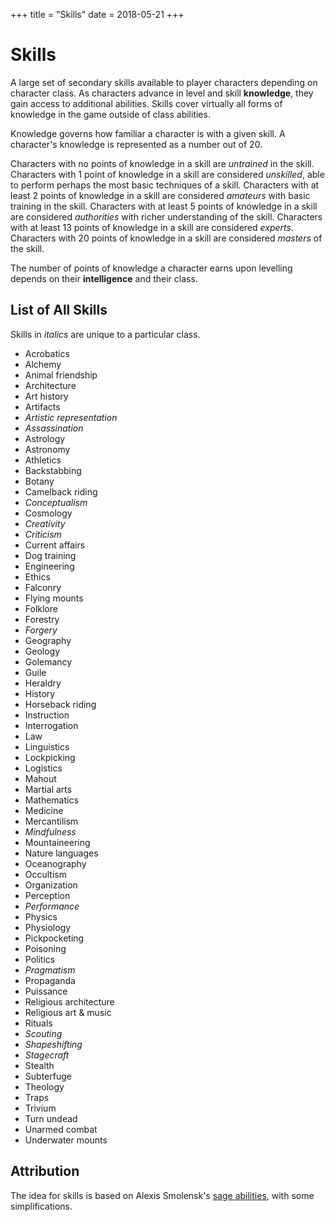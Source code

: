 +++
title = "Skills"
date = 2018-05-21
+++

# Skills

A large set of secondary skills available to player characters depending on character class.
As characters advance in level and skill **knowledge**, they gain access to additional abilities.
Skills cover virtually all forms of knowledge in the game outside of class abilities.

Knowledge governs how familiar a character is with a given skill.
A character's knowledge is represented as a number out of 20.

Characters with no points of knowledge in a skill are *untrained* in the skill.
Characters with 1 point of knowledge in a skill are considered *unskilled*, able to perform perhaps the most basic techniques of a skill.
Characters with at least 2 points of knowledge in a skill are considered *amateurs* with basic training in the skill.
Characters with at least 5 points of knowledge in a skill are considered *authorities* with richer understanding of the skill.
Characters with at least 13 points of knowledge in a skill are considered *experts*.
Characters with 20 points of knowledge in a skill are considered *masters* of the skill.

The number of points of knowledge a character earns upon levelling depends on their **intelligence** and their class.

## List of All Skills

Skills in *italics* are unique to a particular class.

* Acrobatics
* Alchemy
* Animal friendship
* Architecture
* Art history
* Artifacts
* *Artistic representation*
* *Assassination*
* Astrology
* Astronomy
* Athletics
* Backstabbing
* Botany
* Camelback riding
* *Conceptualism*
* Cosmology
* *Creativity*
* *Criticism*
* Current affairs
* Dog training
* Engineering
* Ethics
* Falconry
* Flying mounts
* Folklore
* Forestry
* *Forgery*
* Geography
* Geology
* Golemancy
* Guile
* Heraldry
* History
* Horseback riding
* Instruction
* Interrogation
* Law
* Linguistics
* Lockpicking
* Logistics
* Mahout
* Martial arts
* Mathematics
* Medicine
* Mercantilism
* *Mindfulness*
* Mountaineering
* Nature languages
* Oceanography
* Occultism
* Organization
* Perception
* *Performance*
* Physics
* Physiology
* Pickpocketing
* Poisoning
* Politics
* *Pragmatism*
* Propaganda
* Puissance
* Religious architecture
* Religious art & music
* Rituals
* *Scouting*
* *Shapeshifting*
* *Stagecraft*
* Stealth
* Subterfuge
* Theology
* Traps
* Trivium
* Turn undead
* Unarmed combat
* Underwater mounts

## Attribution

The idea for skills is based on Alexis Smolensk's [sage abilities](https://tao-dndwiki.blogspot.com/2018/02/sage-abilities.html), with some simplifications.
